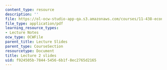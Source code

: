 ```yaml
---
content_type: resource
description: ''
file: https://ol-ocw-studio-app-qa.s3.amazonaws.com/courses/11-438-economic-development-planning-spring-2020/f924505b784454566b1f8ec2765d2165_MIT11_438s20_lec2.pdf
file_type: application/pdf
learning_resource_types:
- Lecture Notes
ocw_type: OCWFile
parent_title: Lecture Slides
parent_type: CourseSection
resourcetype: Document
title: Lecture 2 slides
uid: f924505b-7844-5456-6b1f-8ec2765d2165
---
```

